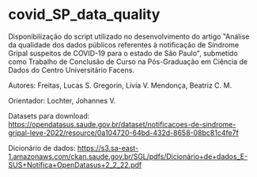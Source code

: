 # covid_SP_data_quality

Disponibilização do script utilizado no desenvolvimento do artigo "Análise da qualidade dos dados públicos referentes à notificação de Síndrome Gripal suspeitos de COVID-19 para o estado de São Paulo", submetido como Trabalho de Conclusão de Curso na Pós-Graduação em Ciência de Dados do Centro Universitário Facens.

Autores: Freitas, Lucas S.  Gregorin, Livia V. Mendonça, Beatriz C. M.

Orientador: Lochter, Johannes V.


Datasets para download: https://opendatasus.saude.gov.br/dataset/notificacoes-de-sindrome-gripal-leve-2022/resource/0a104720-64bd-432d-8658-08bc81c4fe7f

Dicionário de dados: https://s3.sa-east-1.amazonaws.com/ckan.saude.gov.br/SGL/pdfs/Dicionário+de+dados_E-SUS+Notifica+OpenDatasus+2_2_22.pdf
